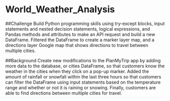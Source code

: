 # World_Weather_Analysis

##Challenge
Build Python programming skills using try-except blocks, input statements and nested decision statements, logical expressions, and Pandas methods and attributes to make an API request and build a new DataFrame. Filtered the DataFrame to create a marker layer map, and a directions layer Google map that shows directions to travel between multiple cities.

##Background
Create new modifications to the PlanMyTrip app by adding more data to the database, or cities DataFrame, so that customers know the weather in the cities when they click on a pop-up marker. Added the amount of rainfall or snowfall within the last three hours so that customers can filter the DataFrame using input statements based on the temperature range and whether or not it is raining or snowing. Finally, customers are able to find directions between multiple cities for travel.
